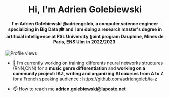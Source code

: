 <h1 align="center">Hi, I'm Adrien Golebiewski</h1>
<h4 align="center">I'm Adrien Golebiewski @adriengoleb, a computer science engineer specializing in Big Data 🎓 and I am doing a research master's degree in artificial intelligence at PSL University (joint program Dauphine, Mines de Paris, ENS Ulm in 2022/2023.</h4>

![Profile views](https://gpvc.arturio.dev/adriengoleb)



- 🔭 I’m currently working on training differents neural networks structures (RNN,CNN) for a **music genre differentiation** and **working on a community project: IAZ, writing and organizing AI courses from A to Z** for a French speaking audience : https://github.com/adriengoleb/ia-z

- 📫 How to reach me **adrien.golebiewski@laposte.net**
